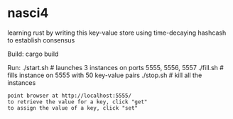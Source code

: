 # nasci4
learning rust by writing this key-value store using time-decaying hashcash to establish consensus


Build:
	cargo build

Run:
	./start.sh  # launches 3 instances on ports 5555, 5556, 5557
        ./fill.sh   # fills instance on 5555 with 50 key-value pairs
	./stop.sh   # kill all the instances

	point browser at http://localhost:5555/
	to retrieve the value for a key, click "get"
	to assign the value of a key, click "set"
